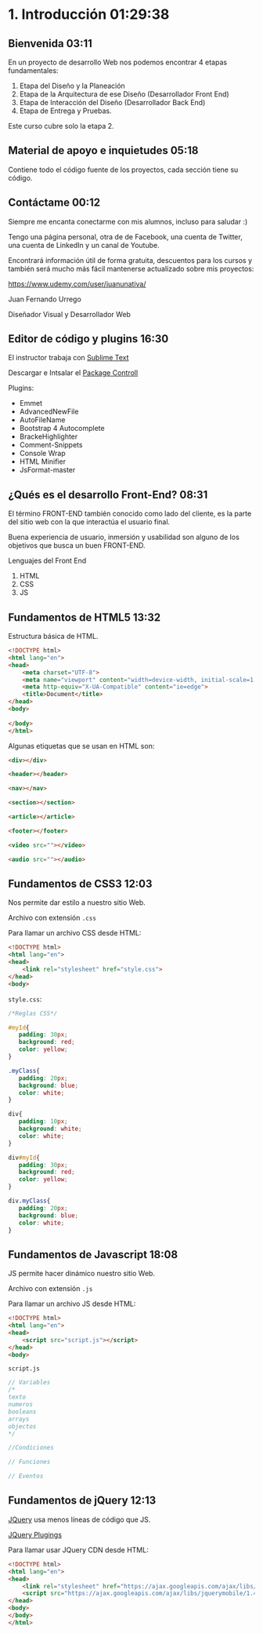 # 1. Introducción 01:29:38

## Bienvenida 03:11

En un proyecto de desarrollo Web nos podemos encontrar 4 etapas fundamentales:

1. Etapa del Diseño y la Planeación
2. Etapa de la Arquitectura de ese Diseño (Desarrollador Front End)
3. Etapa de Interacción del Diseño (Desarrollador Back End)
4. Etapa de Entrega y Pruebas.

Este curso cubre solo la etapa 2.

## Material de apoyo e inquietudes 05:18

Contiene todo el código fuente de los proyectos, cada sección tiene su código.

## Contáctame 00:12

Siempre me encanta conectarme con mis alumnos, incluso para saludar :)

Tengo una página personal, otra de de Facebook, una cuenta de Twitter, una cuenta de LinkedIn y un canal de Youtube.

Encontrará información útil de forma gratuita, descuentos para los cursos y también será mucho más fácil mantenerse actualizado sobre mis proyectos:

https://www.udemy.com/user/juanunativa/

Juan Fernando Urrego

Diseñador Visual y Desarrollador Web

## Editor de código y plugins 16:30

El instructor trabaja con [Sublime Text](https://www.sublimetext.com/)

Descargar e Intsalar el [Package Controll](https://packagecontrol.io/)

 Plugins:
 
* Emmet
* AdvancedNewFile
* AutoFileName
* Bootstrap 4 Autocomplete
* BrackeHighlighter
* Comment-Snippets
* Console Wrap
* HTML Minifier
* JsFormat-master

## ¿Qués es el desarrollo Front-End? 08:31

El término FRONT-END también conocido como lado del cliente, es la parte del sitio web con la que interactúa el usuario final.

Buena experiencia de usuario, inmersión y usabilidad son alguno de los objetivos que busca un buen FRONT-END.

Lenguajes del Front End

1. HTML
2. CSS
3. JS

## Fundamentos de HTML5 13:32

Estructura básica de HTML.

```html
<!DOCTYPE html>
<html lang="en">
<head>
    <meta charset="UTF-8">
    <meta name="viewport" content="width=device-width, initial-scale=1.0">
    <meta http-equiv="X-UA-Compatible" content="ie=edge">
    <title>Document</title>
</head>
<body>
    
</body>
</html>
```

Algunas etiquetas que se usan en HTML son:

```html
<div></div>

<header></header>

<nav></nav>

<section></section>

<article></article>

<footer></footer>

<video src=""></video>

<audio src=""></audio>
```

## Fundamentos de CSS3 12:03

Nos permite dar estilo a nuestro sitio Web.

Archivo con extensión `.css`

Para llamar un archivo CSS desde HTML:

```html
<!DOCTYPE html>
<html lang="en">
<head>
    <link rel="stylesheet" href="style.css">
</head>
<body>
```

`style.css`:

```css
/*Reglas CSS*/

#myId{
   padding: 30px;
   background: red;
   color: yellow;
}

.myClass{
   padding: 20px;
   background: blue;
   color: white;
}

div{
   padding: 10px;
   background: white;
   color: white;
}

div#myId{
   padding: 30px;
   background: red;
   color: yellow;
}

div.myClass{
   padding: 20px;
   background: blue;
   color: white;
}

```

## Fundamentos de Javascript 18:08

JS permite hacer dinámico nuestro sitio Web. 

Archivo con extensión `.js`

Para llamar un archivo JS desde HTML:

```html
<!DOCTYPE html>
<html lang="en">
<head>
    <script src="script.js"></script>
</head>
<body>
```

`script.js`

```js
// Variables
/*
texto
numeros
booleans
arrays
objectos
*/

//Condiciones

// Funciones

// Eventos

```

## Fundamentos de jQuery 12:13

[JQuery](https://jquery.com/) usa menos líneas de código que JS.

[JQuery Plugings](https://www.jqueryscript.net/)

Para llamar usar JQuery CDN desde HTML:

```html
<!DOCTYPE html>
<html lang="en">
<head>
    <link rel="stylesheet" href="https://ajax.googleapis.com/ajax/libs/jquerymobile/1.4.5/jquery.mobile.min.css">
    <script src="https://ajax.googleapis.com/ajax/libs/jquerymobile/1.4.5/jquery.mobile.min.js"></script>
</head>
<body>
</body>
</html>
```

